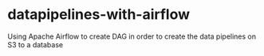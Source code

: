 # datapipelines-with-airflow
Using Apache Airflow to create DAG in order to create the data pipelines on S3 to a database 

